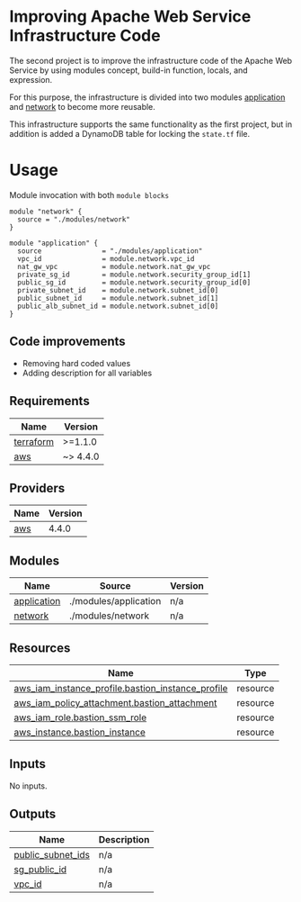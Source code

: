 # Improving Apache Web Service Infrastructure Code

The second project is to improve the infrastructure code of the Apache Web Service by using modules concept, build-in function, locals, and expression.

For this purpose, the infrastructure is divided into two modules [application]() and [network]() to become more reusable.

This infrastructure supports the same functionality as the first project, but in addition is added a DynamoDB table for locking the `state.tf` file.

# Usage

Module invocation with both `module blocks`

``` hcl
module "network" {
  source = "./modules/network"
}

module "application" {
  source               = "./modules/application"
  vpc_id               = module.network.vpc_id
  nat_gw_vpc           = module.network.nat_gw_vpc
  private_sg_id        = module.network.security_group_id[1]
  public_sg_id         = module.network.security_group_id[0]
  private_subnet_id    = module.network.subnet_id[0]
  public_subnet_id     = module.network.subnet_id[1]
  public_alb_subnet_id = module.network.subnet_id[0]
}
```
## Code improvements
*  Removing hard coded values 
*  Adding description for all variables

<!-- BEGIN_TF_DOCS -->
## Requirements

| Name | Version |
|------|---------|
| <a name="requirement_terraform"></a> [terraform](#requirement\_terraform) | >=1.1.0 |
| <a name="requirement_aws"></a> [aws](#requirement\_aws) | ~> 4.4.0 |

## Providers

| Name | Version |
|------|---------|
| <a name="provider_aws"></a> [aws](#provider\_aws) | 4.4.0 |

## Modules

| Name | Source | Version |
|------|--------|---------|
| <a name="module_application"></a> [application](#module\_application) | ./modules/application | n/a |
| <a name="module_network"></a> [network](#module\_network) | ./modules/network | n/a |

## Resources

| Name | Type |
|------|------|
| [aws_iam_instance_profile.bastion_instance_profile](https://registry.terraform.io/providers/hashicorp/aws/latest/docs/resources/iam_instance_profile) | resource |
| [aws_iam_policy_attachment.bastion_attachment](https://registry.terraform.io/providers/hashicorp/aws/latest/docs/resources/iam_policy_attachment) | resource |
| [aws_iam_role.bastion_ssm_role](https://registry.terraform.io/providers/hashicorp/aws/latest/docs/resources/iam_role) | resource |
| [aws_instance.bastion_instance](https://registry.terraform.io/providers/hashicorp/aws/latest/docs/resources/instance) | resource |

## Inputs

No inputs.

## Outputs

| Name | Description |
|------|-------------|
| <a name="output_public_subnet_ids"></a> [public\_subnet\_ids](#output\_public\_subnet\_ids) | n/a |
| <a name="output_sg_public_id"></a> [sg\_public\_id](#output\_sg\_public\_id) | n/a |
| <a name="output_vpc_id"></a> [vpc\_id](#output\_vpc\_id) | n/a |
<!-- END_TF_DOCS -->